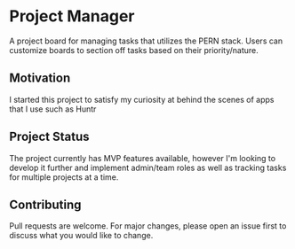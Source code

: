 # Project Manager

A project board for managing tasks that utilizes the PERN stack. Users can customize boards to section off tasks based on their priority/nature.

## Motivation

I started this project to satisfy my curiosity at behind the scenes of apps that I use such as Huntr

## Project Status

The project currently has MVP features available, however I'm looking to develop it further and implement admin/team roles as well as tracking tasks for multiple projects at a time.

## Contributing

Pull requests are welcome. For major changes, please open an issue first to discuss what you would like to change.